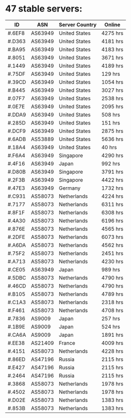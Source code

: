 # 47 stable servers:

| ID | ASN | Server Country | Online |
| ------ | ------ | ------ | ------ |
| #.6EF8 | AS63949 | United States | 4275 hrs |
| #.D363 | AS63949 | United States | 4181 hrs |
| #.BA95 | AS63949 | United States | 4183 hrs |
| #.8051 | AS63949 | United States | 3671 hrs |
| #.1449 | AS63949 | United States | 4189 hrs |
| #.75DF | AS63949 | United States | 129 hrs |
| #.39CD | AS63949 | United States | 1054 hrs |
| #.B445 | AS63949 | United States | 3027 hrs |
| #.07F7 | AS63949 | United States | 2538 hrs |
| #.0E7E | AS63949 | United States | 2095 hrs |
| #.DDA9 | AS63949 | United States | 508 hrs |
| #.285D | AS63949 | United States | 151 hrs |
| #.DCF9 | AS63949 | United States | 2875 hrs |
| #.6ADB | AS53889 | United States | 5636 hrs |
| #.18A4 | AS63949 | United States | 40 hrs |
| #.F6A4 | AS63949 | Singapore | 4290 hrs |
| #.4F16 | AS63949 | Japan | 992 hrs |
| #.D80B | AS63949 | Singapore | 3791 hrs |
| #.2F3B | AS63949 | Singapore | 4422 hrs |
| #.47E3 | AS63949 | Germany | 1732 hrs |
| #.C931 | AS58073 | Netherlands | 4224 hrs |
| #.7177 | AS58073 | Netherlands | 6311 hrs |
| #.8F1F | AS58073 | Netherlands | 6308 hrs |
| #.4A30 | AS58073 | Netherlands | 6196 hrs |
| #.876E | AS58073 | Netherlands | 4565 hrs |
| #.2DFE | AS58073 | Netherlands | 6073 hrs |
| #.A6DA | AS58073 | Netherlands | 4562 hrs |
| #.75F2 | AS58073 | Netherlands | 2451 hrs |
| #.A713 | AS58073 | Netherlands | 4230 hrs |
| #.CE05 | AS63949 | Japan | 989 hrs |
| #.5DBC | AS58073 | Netherlands | 4790 hrs |
| #.46CD | AS58073 | Netherlands | 4790 hrs |
| #.B105 | AS58073 | Netherlands | 4789 hrs |
| #.C1A3 | AS58073 | Netherlands | 2318 hrs |
| #.F461 | AS58073 | Netherlands | 4708 hrs |
| #.7836 | AS9009 | Japan | 257 hrs |
| #.1B9E | AS9009 | Japan | 524 hrs |
| #.CA6A | AS9009 | Japan | 1891 hrs |
| #.EE38 | AS21409 | France | 4009 hrs |
| #.4151 | AS58073 | Netherlands | 4228 hrs |
| #.86ED | AS47196 | Russia | 2115 hrs |
| #.E427 | AS47196 | Russia | 2115 hrs |
| #.2464 | AS47196 | Russia | 2115 hrs |
| #.3868 | AS58073 | Netherlands | 1978 hrs |
| #.4502 | AS58073 | Netherlands | 1978 hrs |
| #.D02E | AS58073 | Netherlands | 1383 hrs |
| #.853B | AS58073 | Netherlands | 1383 hrs |

